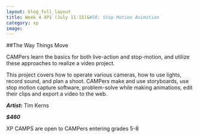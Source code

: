 ```yaml
---
layout: blog_full_layout
title: Week 4 XP1 (July 11-15)&#58; Stop Motion Animation
category: xp
image: 
---
```


##The Way Things Move

CAMPers learn the basics for both live-action and stop-motion, and utilize these approaches to realize a video project. 
 
This project covers how to operate various cameras, how to use lights, record sound, and plan a shoot. CAMPers make and use storyboards, use stop motion capture software, problem-solve while making  animations, edit their clips and export a video to the web.  

**_Artist:_** Tim Kerns

**_$460_**

XP CAMPS are open to CAMPers entering grades 5-8


